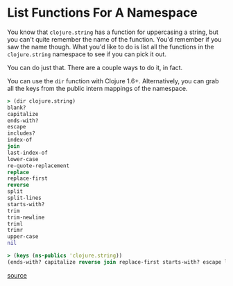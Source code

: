# List Functions For A Namespace

You know that `clojure.string` has a function for uppercasing a string, but
you can't quite remember the name of the function. You'd remember if you saw
the name though. What you'd like to do is list all the functions in the
`clojure.string` namespace to see if you can pick it out.

You can do just that. There are a couple ways to do it, in fact.

You can use the `dir` function with Clojure 1.6+. Alternatively, you can
grab all the keys from the public intern mappings of the namespace.

```clojure
> (dir clojure.string)
blank?
capitalize
ends-with?
escape
includes?
index-of
join
last-index-of
lower-case
re-quote-replacement
replace
replace-first
reverse
split
split-lines
starts-with?
trim
trim-newline
triml
trimr
upper-case
nil

> (keys (ns-publics 'clojure.string))
(ends-with? capitalize reverse join replace-first starts-with? escape last-index-of re-quote-replacement includes? replace split-lines lower-case trim-newline upper-case split trimr index-of trim triml blank?)
```

[source](http://stackoverflow.com/questions/2747294/how-to-list-the-functions-of-a-namespace)
